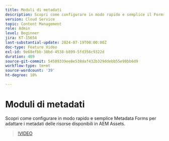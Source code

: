 ```yaml
---
title: Moduli di metadati
description: Scopri come configurare in modo rapido e semplice il Forms di metadati di AEM Assets per adattare i metadati delle risorse.
version: Cloud Service
topic: Content Management
role: Admin
level: Beginner
jira: KT-15654
last-substantial-update: 2024-07-19T00:00:00Z
doc-type: Feature Video
exl-id: 9e68efbb-38bd-4538-b899-5fd356c9322d
duration: 489
source-git-commit: 54509339ee8e538daf432b329ddebb55e98bb6d9
workflow-type: tm+mt
source-wordcount: '39'
ht-degree: 10%

---
```


# Moduli di metadati

Scopri come configurare in modo rapido e semplice Metadata Forms per adattare i metadati delle risorse disponibili in AEM Assets.

>[!VIDEO](https://video.tv.adobe.com/v/3431686?quality=12&learn=on)
